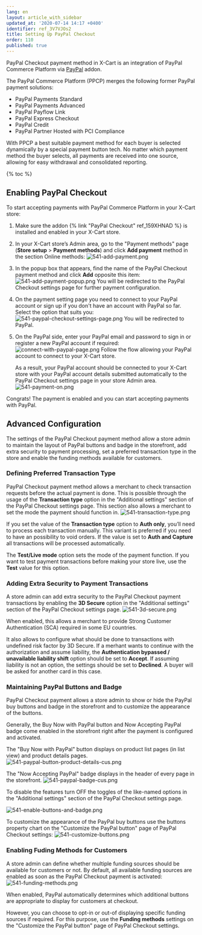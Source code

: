 ```yaml
---
lang: en
layout: article_with_sidebar
updated_at: '2020-07-14 14:17 +0400'
identifier: ref_3V7VJOs2
title: Setting Up PayPal Checkout
order: 110
published: true
---
```

PayPal Checkout payment method in X-Cart is an integration of PayPal Commerce Platform via [PayPal](https://market.x-cart.com/addons/paypal.html "Setting Up PayPal Checkout") addon.

The PayPal Commerce Platform (PPCP) merges the following former PayPal payment solutions:
- PayPal Payments Standard
- PayPal Payments Advanced
- PayPal Payflow Link
- PayPal Express Checkout
- PayPal Credit
- PayPal Partner Hosted with PCI Compliance

With PPCP a best suitable payment method for each buyer is selected dynamically by a special payment button tech. No matter which payment method the buyer selects, all payments are received into one source, allowing for easy withdrawal and consolidated reporting.

{% toc %}

## Enabling PayPal Checkout

To start accepting payments with PayPal Commerce Platform in your X-Cart store:

1. Make sure the addon {% link "PayPal Checkout" ref_159XHNAD %} is installed and enabled in your X-Cart store.
  
2. In your X-Cart store’s Admin area, go to the "Payment methods" page (**Store setup** > **Payment methods**) and click **Add payment** method in the section Online methods: 
   ![541-add-payment.png]({{site.baseurl}}/attachments/ref_3V7VJOs2/541-add-payment.png)
      
3. In the popup box that appears, find the name of the PayPal Checkout payment method and click **Add** opposite this item:
   ![541-add-payment-popup.png]({{site.baseurl}}/attachments/ref_3V7VJOs2/541-add-payment-popup.png)
   You will be redirected to the PayPal Checkout settings page for further payment configuration.
      
4. On the payment setting page you need to connect to your PayPal account or sign up if you don't have an account with PayPal so far. Select the option that suits you:
   ![541-paypal-checkout-settings-page.png]({{site.baseurl}}/attachments/ref_3V7VJOs2/541-paypal-checkout-settings-page.png)
   You will be redirected to PayPal.
      
5. On the PayPal side, enter your PayPal email and password to sign in or register a new PayPal account if required:
   ![connect-with-paypal-page.png]({{site.baseurl}}/attachments/ref_3V7VJOs2/connect-with-paypal-page.png)
   Follow the flow allowing your PayPal account to connect to your X-Cart store.
   
   As a result, your PayPal account should be connected to your X-Cart store with your PayPal account details submitted automatically to the PayPal Checkout settings page in your store Admin area. 
   ![541-payment-on.png]({{site.baseurl}}/attachments/ref_3V7VJOs2/541-payment-on.png)

Congrats! The payment is enabled and you can start accepting payments with PayPal.

## Advanced Configuration

The settings of the PayPal Checkout payment method allow a store admin to maintain the layout of PayPal buttons and badge in the storefront, add extra security to payment processing, set a preferred transaction type in the store and enable the funding methods available for customers.

### Defining Preferred Transaction Type

PayPal Checkout payment method allows a merchant to check transaction requests before the actual payment is done. This is possible through the usage of the **Transaction type** option in the "Additional settings" section of the PayPal Checkout settings page. This section also allows a merchant to set the mode the payment should function in.
![541-transaction-type.png]({{site.baseurl}}/attachments/ref_3V7VJOs2/541-transaction-type.png)

If you set the value of the **Transaction type** option to **Auth only**, you’ll need to process each transaction manually. This variant is preferred if you need to have an possibility to void orders. If the value is set to **Auth and Capture** all transactions will be processed automatically.

The **Test/Live mode** option sets the mode of the payment function. If you want to test payment transactions before making your store live, use the **Test** value for this option.

### Adding Extra Security to Payment Transactions

A store admin can add extra security to the PayPal Checkout payment transactions by enabling the **3D Secure** option in the "Additional settings" section of the PayPal Checkout settings page.
![541-3d-secure.png]({{site.baseurl}}/attachments/ref_3V7VJOs2/541-3d-secure.png)

When enabled, this allows a merchant to provide Strong Customer Authentication (SCA) required in some EU countries.

It also allows to configure what should be done to transactions with undefined risk factor by 3D Secure. If a merhant wants to continue with the authorization and assume liability, the **Authentication bypassed / unavailable liability shift** option should be set to **Accept**. If assuming liability is not an option, the settings should be set to **Declined**. A buyer will be asked for another card in this case. 

### Maintaining PayPal Buttons and Badge

PayPal Checkout payment allows a store admin to show or hide the PayPal buy buttons and badge in the storefront and to customize the appearance of the buttons.

Generally, the Buy Now with PayPal button and Now Accepting PayPal badge come enabled in the storefront right after the payment is configured and activated. 

The "Buy Now with PayPal" button displays on product list pages (in list view) and product details pages.
![541-paypal-button-product-details-cus.png]({{site.baseurl}}/attachments/ref_3V7VJOs2/541-paypal-button-product-details-cus.png)

The "Now Accepting PayPal" badge displays in the header of every page in the storefront.
![541-paypal-badge-cus.png]({{site.baseurl}}/attachments/ref_3V7VJOs2/541-paypal-badge-cus.png)

To disable the features turn OFF the toggles of the like-named options in the "Additional settings" section of the PayPal Checkout settings page.

![541-enable-buttons-and-badge.png]({{site.baseurl}}/attachments/ref_3V7VJOs2/541-enable-buttons-and-badge.png)

To customize the appearance of the PayPal buy buttons use the buttons property chart on the "Customize the PayPal button" page of PayPal Checkout settings:
![541-customize-buttons.png]({{site.baseurl}}/attachments/ref_3V7VJOs2/541-customize-buttons.png)

### Enabling Fuding Methods for Customers

A store admin can define whether multiple funding sources should be available for customers or not. By default, all available funding sources are enabled as soon as the PayPal Checkout payment is activated:
![541-funding-methods.png]({{site.baseurl}}/attachments/ref_3V7VJOs2/541-funding-methods.png)

When enabled, PayPal automatically determines which additional buttons are appropriate to display for customers at checkout. 

However, you can choose to opt-in or out-of displaying specific funding sources if required. For this purpose, use the **Funding methods** settings on the "Customize the PayPal button" page of PayPal Checkout settings.
